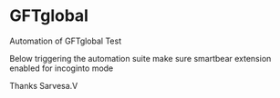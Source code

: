 # GFTglobal
Automation of GFTglobal Test


Below triggering the automation suite make sure smartbear extension enabled for incoginto mode

Thanks
Sarvesa.V